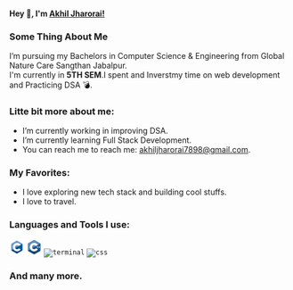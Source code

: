#### Hey 👋, I'm [Akhil Jharorai!](https://github.com/Akhil-Jharoria/)

### Some Thing About Me 
I’m pursuing my Bachelors  in Computer Science & Engineering from Global Nature Care Sangthan Jabalpur. <br>
I'm currently in **5TH SEM**.I spent and Inverstmy time on web development and Practicing DSA 💣.</br>

### Litte bit more about me:

-  I’m currently working in improving DSA.
-  I’m currently learning Full Stack Development.
-  You can reach me to reach me: akhiljharorai7898@gmail.com.

<!-- - 📝 &nbsp; Checkout my [Resume](https://github.com/sanjay-singh-patel/sanjay-singh-patel/resume.pdf). -->

### My Favorites:

-  I love exploring new tech stack and building cool stuffs.
-  I love to travel.

### Languages and Tools I use:

<code><img height="27" src="https://raw.githubusercontent.com/github/explore/80688e429a7d4ef2fca1e82350fe8e3517d3494d/topics/c/c.png" alt="c"></code>
<code><img height="27" src="https://raw.githubusercontent.com/github/explore/80688e429a7d4ef2fca1e82350fe8e3517d3494d/topics/cpp/cpp.png" alt="cpp"></code>
<code><img height="27" src="https://cdn.pixabay.com/photo/2017/08/05/11/16/logo-2582748_640.png" alt="terminal"></code>
<code><img height="27" src="https://upload.wikimedia.org/wikipedia/commons/thumb/d/d5/CSS3_logo_and_wordmark.svg/1452px-CSS3_logo_and_wordmark.svg.png" alt="css"></code>

### And many more.
